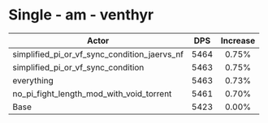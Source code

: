 # Single - am - venthyr
| Actor | DPS | Increase |
|---|:---:|:---:|
|simplified_pi_or_vf_sync_condition_jaervs_nf|5464|0.75%|
|simplified_pi_or_vf_sync_condition|5463|0.75%|
|everything|5463|0.73%|
|no_pi_fight_length_mod_with_void_torrent|5461|0.70%|
|Base|5423|0.00%|
